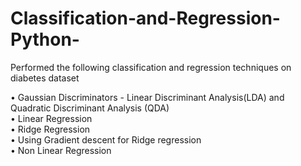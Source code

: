 # Classification-and-Regression-Python-

Performed the following classification and regression techniques on diabetes dataset 

• Gaussian Discriminators - Linear Discriminant Analysis(LDA) and Quadratic Discriminant Analysis (QDA)  
• Linear Regression                                                            
• Ridge Regression                                               
• Using Gradient descent for Ridge regression                                   
• Non Linear Regression 
